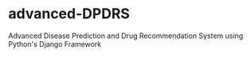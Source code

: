 # advanced-DPDRS
Advanced Disease Prediction and Drug Recommendation System using Python's Django Framework
